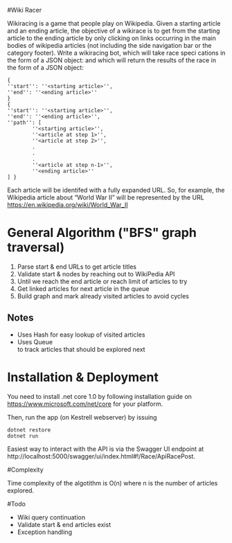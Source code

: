 #Wiki Racer

Wikiracing is a game that people play on Wikipedia. Given a starting article and an ending article, 
the objective of a wikirace is to get from the starting article to the ending article by only clicking on 
links occurring in the main bodies of wikipedia articles (not including the side navigation bar or the 
category footer).
Write a wikiracing bot, which will take race speci cations in the form of a JSON object:
and which will return the results of the race in the form of a JSON object:
```
{
''start'': ''<starting article>'', 
''end'': ''<ending article>''
}
{
''start'': ''<starting article>'', 
''end'': ''<ending article>'', 
''path'': [
        ''<starting article>'',
        ''<article at step 1>'',
        ''<article at step 2>'',
        .
        .
        .
        ''<article at step n-1>'',
        ''<ending article>''
] }
```
Each article will be identifed with a fully expanded URL. So, for example, the Wikipedia article about 
“World War II” will be represented by the URL https://en.wikipedia.org/wiki/World_War_II

# General Algorithm ("BFS" graph traversal)

1. Parse start & end URLs to get article titles
2. Validate start & nodes by reaching out to WikiPedia API 
4. Until we reach the end article or reach limit of articles to try
5.    Get linked articles for next article in the queue
6.    Build graph and mark already visited articles to avoid cycles

## Notes

* Uses Hash<string> for easy lookup of visited articles
* Uses Queue<Article> to track articles that should be explored next

# Installation & Deployment

You need to install .net core 1.0 by following installation guide on https://www.microsoft.com/net/core for your platform.

Then, run the app (on Kestrell webserver) by issuing
```
dotnet restore
dotnet run
```

Easiest way to interact with the API is via the Swagger UI endpoint at http://localhost:5000/swagger/ui/index.html#!/Race/ApiRacePost.

#Complexity

Time complexity of the algotithm is O(n) where n is the number of articles explored.

#Todo

* Wiki query continuation
* Validate start & end articles exist
* Exception handling